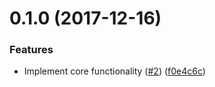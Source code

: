 <a name="0.1.0"></a>
# 0.1.0 (2017-12-16)


### Features

* Implement core functionality ([#2](https://github.com/ls-age/bump-version/issues/2)) ([f0e4c6c](https://github.com/ls-age/bump-version/commits/f0e4c6c))



